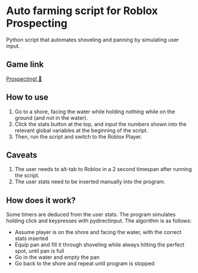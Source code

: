 # Auto farming script for Roblox Prospecting
Python script that automates shoveling and panning by simulating user input.
## Game link
[Prospecting! 💎](https://www.roblox.com/games/129827112113663/Prospecting)
## How to use
1. Go to a shore, facing the water while holding nothing while on the ground (and not in the water).
2. Click the stats button at the top, and input the numbers shown into the relevant global variables at the beginning of the script.
3. Then, run the script and switch to the Roblox Player.
## Caveats
1. The user needs to alt-tab to Roblox in a 2 second timespan after running the script.
2. The user stats need to be inserted manually into the program.
## How does it work?
Some timers are deduced from the user stats. The program simulates holding click and keypresses with pydirectinput. The algorithm is as follows:
- Assume player is on the shore and facing the water, with the correct stats inserted
- Equip pan and fill it through shoveling while always hitting the perfect spot, until pan is full
- Go in the water and empty the pan
- Go back to the shore and repeat until program is stopped